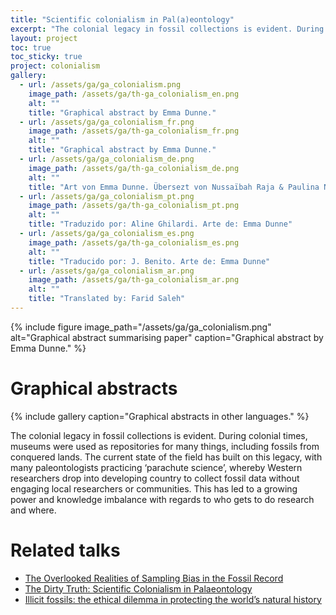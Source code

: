 ```yaml
---
title: "Scientific colonialism in Pal(a)eontology"
excerpt: "The colonial legacy in fossil collections is evident. During colonial times, museums were used as repositories for many things, including fossils from conquered lands. The current state of the field has built on this legacy, with many paleontologists practicing 'parachute science', whereby Western researchers drop into developing country to collect fossil data without engaging local researchers or communities. This has led to a growing power and knowledge imbalance with regards to who gets to do research and where.  "
layout: project
toc: true
toc_sticky: true
project: colonialism
gallery:
  - url: /assets/ga/ga_colonialism.png
    image_path: /assets/ga/th-ga_colonialism_en.png
    alt: ""
    title: "Graphical abstract by Emma Dunne."
  - url: /assets/ga/ga_colonialism_fr.png
    image_path: /assets/ga/th-ga_colonialism_fr.png
    alt: ""
    title: "Graphical abstract by Emma Dunne."
  - url: /assets/ga/ga_colonialism_de.png
    image_path: /assets/ga/th-ga_colonialism_de.png
    alt: ""
    title: "Art von Emma Dunne. Übersezt von Nussaïbah Raja & Paulina Nätscher"
  - url: /assets/ga/ga_colonialism_pt.png
    image_path: /assets/ga/th-ga_colonialism_pt.png
    alt: ""
    title: "Traduzido por: Aline Ghilardi. Arte de: Emma Dunne"
  - url: /assets/ga/ga_colonialism_es.png
    image_path: /assets/ga/th-ga_colonialism_es.png
    alt: ""
    title: "Traducido por: J. Benito. Arte de: Emma Dunne"
  - url: /assets/ga/ga_colonialism_ar.png
    image_path: /assets/ga/th-ga_colonialism_ar.png
    alt: ""
    title: "Translated by: Farid Saleh"
---
```

<a name="ga"></a>
{% include figure image_path="/assets/ga/ga_colonialism.png" alt="Graphical abstract summarising paper" caption="Graphical abstract by Emma Dunne." %}

# Graphical abstracts
{% include gallery caption="Graphical abstracts in other languages." %}

The colonial legacy in fossil collections is evident. During colonial times, museums were used as repositories for many things, including fossils from conquered lands. The current state of the field has built on this legacy, with many paleontologists practicing ‘parachute science’, whereby Western researchers drop into developing country to collect fossil data without engaging local researchers or communities. This has led to a growing power and knowledge imbalance with regards to who gets to do research and where.

# Related talks
<div class="small">
<ul>
<li><a href="/talks/2020-10-29-GSA/">The Overlooked Realities of Sampling Bias in the Fossil Record</a></li>

<li><a href="/talks/2020-12-08-PaleoPERCS/">The Dirty Truth: Scientific Colonialism in Palaeontology</a></li>

<li><a href="/talks/2021-03-04-RoyalTyrrell/">Illicit fossils: the ethical dilemma in protecting the world’s natural history</a></li>

</ul>
</div>
